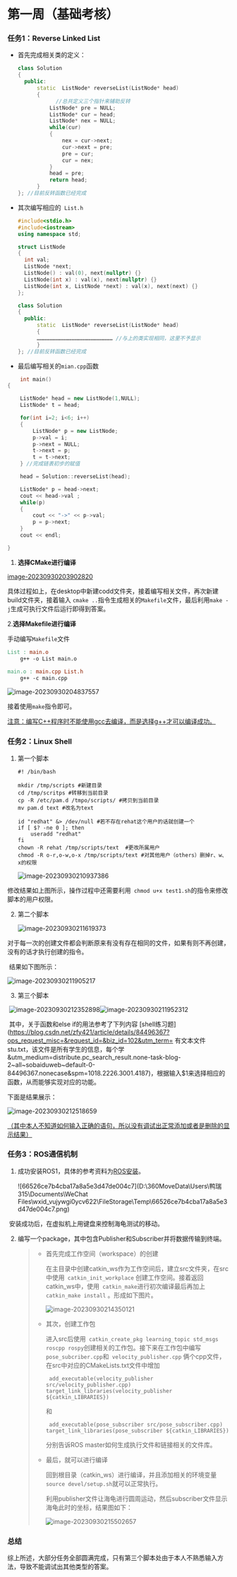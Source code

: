 # 第一周（基础考核）

### 任务1：Reverse Linked List

* 首先完成相关类的定义：

  ```c++
  class Solution
  {
  	public:
  		static	ListNode* reverseList(ListNode* head)
  		{
              //总共定义三个指针来辅助反转
  			ListNode* pre = NULL; 
  			ListNode* cur = head;
  			ListNode* nex = NULL;
  			while(cur)
  			{
  				nex = cur->next; 
  				cur->next = pre;
  				pre = cur;
  				cur = nex;
  			}
  			head = pre;
  			return head;
  		}
  }; //目前反转函数已经完成
  
  ```

* 其次编写相应的` List.h` 

  ```c++
  #include<stdio.h>
  #include<iostream>
  using namespace std;
  
  struct ListNode
  {
  	int val;
  	ListNode *next;
  	ListNode() : val(0), next(nullptr) {}
  	ListNode(int x) : val(x), next(nullptr) {}
  	ListNode(int x, ListNode *next) : val(x), next(next) {}
  };
  
  class Solution
  {
  	public:
  		static	ListNode* reverseList(ListNode* head)
  		{
  		……………………………………………………………… //与上的类实现相同，这里不予显示
  		}
  }; //目前反转函数已经完成
  ```

* 最后编写相关的``mian.cpp``函数

``` c++
	int main()
{

	ListNode* head = new ListNode(1,NULL);
	ListNode* t = head;

	for(int i=2; i<6; i++)
	{
		ListNode* p = new ListNode;
		p->val = i;
		p->next = NULL;
		t->next = p;
		t = t->next;
	} //完成链表初步的赋值

	head = Solution::reverseList(head);

	ListNode* p = head->next;
	cout << head->val ;
	while(p)
	{
		cout << "->" << p->val;
		p = p->next;
	}
	cout << endl;

}
```

1. **选择CMake进行编译**

[image-20230930203902820](C:\Users\鸭瑞315\AppData\Roaming\Typora\typora-user-images\image-20230930203902820.png)

具体过程如上，在desktop中新建codd文件夹，接着编写相关文件，再次新建build文件夹，接着输入 `cmake ..`指令生成相关的`` Makefile ``文件，最后利用`` make -j ``生成可执行文件后运行即得到答案。

2.**选择Makefile进行编译**

手动编写``Makefile``文件

```makefile
List : main.o
	g++ -o List main.o
	
main.o : main.cpp List.h
	g++ -c main.cpp
```

![image-20230930204837557](C:\Users\鸭瑞315\AppData\Roaming\Typora\typora-user-images\image-20230930204837557.png)

接着使用``make``指令即可。

<u>注意：编写C++程序时不能使用gcc去编译，而是选择g++才可以编译成功。</u>



### 任务2：Linux Shell

1. 第一个脚本

   ```shell
   #! /bin/bash
   
   mkdir /tmp/scripts #新建目录
   cd /tmp/scritps #转移到当前目录
   cp -R /etc/pam.d /tmpo/scripts/ #拷贝到当前目录
   mv pam.d text #改名为text
   
   id "redhat" &> /dev/null #若不存在rehat这个用户的话就创建一个
   if [ $? -ne 0 ]; then
       useradd "redhat"
   fi
   chown -R rehat /tmp/scripts/text  #更改所属用户
   chmod -R o-r,o-w,o-x /tmp/scripts/text #对其他用户（others）删掉r、w、x的权限
   ```

   ![image-20230930210937386](C:\Users\鸭瑞315\AppData\Roaming\Typora\typora-user-images\image-20230930210937386.png)

​	修改结果如上图所示，操作过程中还需要利用`` chmod u+x test1.sh``的指令来修改脚本的用户权限。

   2. 第二个脚本

      ![image-20230930211619373](C:\Users\鸭瑞315\AppData\Roaming\Typora\typora-user-images\image-20230930211619373.png)

​	对于每一次的创建文件都会判断原来有没有存在相同的文件，如果有则不再创建，没有的话才执行创建的指令。

​	结果如下图所示：

![image-20230930211905217](C:\Users\鸭瑞315\AppData\Roaming\Typora\typora-user-images\image-20230930211905217.png)

3. 第三个脚本

​	![image-20230930212352898](C:\Users\鸭瑞315\AppData\Roaming\Typora\typora-user-images\image-20230930212352898.png)![image-20230930211952312](C:\Users\鸭瑞315\AppData\Roaming\Typora\typora-user-images\image-20230930211952312.png)

​	其中，关于函数和else if的用法参考了下列内容 [shell练习题](https://blog.csdn.net/zfy421/article/details/84496367?ops_request_misc=&request_id=&biz_id=102&utm_term= 有文本文件 stu.txt，该文件是所有学生的信息，每个学&utm_medium=distribute.pc_search_result.none-task-blog-2~all~sobaiduweb~default-0-84496367.nonecase&spm=1018.2226.3001.4187)，根据输入$1来选择相应的函数，从而能够实现对应的功能。

下面是结果展示：

![image-20230930212518659](C:\Users\鸭瑞315\AppData\Roaming\Typora\typora-user-images\image-20230930212518659.png)

<u>（其中本人不知道如何输入正确的语句，所以没有调试出正常添加或者是删除的显示结果）</u>



### 任务3：ROS通信机制

1. 成功安装ROS1，具体的参考资料为[ROS安装](https://blog.csdn.net/qq_44339029/article/details/120579608?ops_request_misc=%7B%22request%5Fid%22%3A%22169607895516800211570118%22%2C%22scm%22%3A%2220140713.130102334..%22%7D&request_id=169607895516800211570118&biz_id=0&utm_medium=distribute.pc_search_result.none-task-blog-2~all~top_positive~default-1-120579608-null-null.142^v94^chatsearchT3_1&utm_term=ros安装&spm=1018.2226.3001.4187)。

   ![66526ce7b4cba17a8a5e3d47de004c7](D:\360MoveData\Users\鸭瑞315\Documents\WeChat Files\wxid_vujywgi0ycv622\FileStorage\Temp\66526ce7b4cba17a8a5e3d47de004c7.png)

​	安装成功后，在虚拟机上用键盘来控制海龟测试的移动。

2. 编写一个package，其中包含Publisher和Subscriber并将数据传输到终端。

   > * 首先完成工作空间（workspace）的创建
   >
   >   在主目录中创建catkin_ws作为工作空间后，建立src文件夹，在src中使用`` catkin_init_workplace`` 创建工作空间。接着返回catkin_ws中，使用`` catkin_make``进行初次编译最后再加上`` catkin_make install`` 。形成如下图片。
   >
   >   ![image-20230930214350121](C:\Users\鸭瑞315\AppData\Roaming\Typora\typora-user-images\image-20230930214350121.png)
   >
   > * 其次，创建工作包
   >
   >   进入src后使用`` catkin_create_pkg learning_topic std_msgs roscpp rospy``创建相关的工作包。接下来在工作包中编写`` pose_subcriber.cpp``和`` velocity_publisher.cpp`` 俩个cpp文件，在src中对应的CMakeLists.txt文件中增加
   >
   >   `` add_executable(velocity_publisher src/velocity_publisher.cpp)
   >   target_link_libraries(velocity_publisher ${catkin_LIBRARIES})``
   >
   >   和
   >
   >   `` add_executable(pose_subscriber src/pose_subscriber.cpp)
   >   target_link_libraries(pose_subscriber ${catkin_LIBRARIES})``
   >
   >   分别告诉ROS master如何生成执行文件和链接相关的文件库。
   >
   > * 最后，就可以进行编译
   >
   >   回到根目录（catkin_ws）进行编译，并且添加相关的环境变量`` source devel/setup.sh``就可以正常执行。
   >
   >   利用publisher文件让海龟进行圆周运动，然后subscriber文件显示海龟此时的坐标，结果图如下：
   >
   >   ![image-20230930215502657](C:\Users\鸭瑞315\AppData\Roaming\Typora\typora-user-images\image-20230930215502657.png)



### 总结

​	综上所述，大部分任务全部圆满完成，只有第三个脚本处由于本人不熟悉输入方法，导致不能调试出其他类型的答案。

